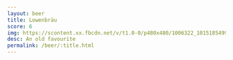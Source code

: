 ```yaml
---
layout: beer
title: Lowenbräu
score: 6
img: https://scontent.xx.fbcdn.net/v/t1.0-0/p480x480/1006322_10151854990003745_1367385970_n.jpg?oh=8036b8f2b3bc30100fb8faec1b728bad&oe=590C802B
desc: An old favourite
permalink: /beer/:title.html
---
```

